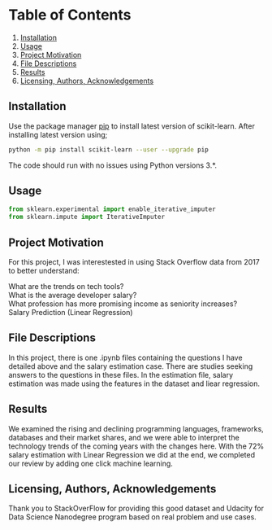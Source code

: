 # Table of Contents

1. [Installation](#installation)
2. [Usage](#usage)
3. [Project Motivation](#project-motivation)
4. [File Descriptions](#file-descriptions)
4. [Results](#results)
6. [Licensing, Authors, Acknowledgements](#licensing-authors-acknowledgements)

## Installation

Use the package manager [pip](https://pip.pypa.io/en/stable/) to install latest version of scikit-learn. After installing latest version using;

```bash
python -m pip install scikit-learn --user --upgrade pip 
```
The code should run with no issues using Python versions 3.*.

## Usage

```python
from sklearn.experimental import enable_iterative_imputer
from sklearn.impute import IterativeImputer
```

## Project Motivation
For this project, I was interestested in using Stack Overflow data from 2017 to better understand:

What are the trends on tech tools?  
What is the average developer salary?  
What profession has more promising income as seniority increases?  
Salary Prediction (Linear Regression)  

## File Descriptions
In this project, there is one .ipynb files containing the questions I have detailed above and the salary estimation case. There are studies seeking answers to the questions in these files. In the estimation file, salary estimation was made using the features in the dataset and liear regression.

## Results
We examined the rising and declining programming languages, frameworks, databases and their market shares, and we were able to interpret the technology trends of the coming years with the changes here. With the 72% salary estimation with Linear Regression we did at the end, we completed our review by adding one click machine learning.

## Licensing, Authors, Acknowledgements
Thank you to StackOverFlow for providing this good dataset and Udacity for Data Science Nanodegree program based on real problem and use cases.
